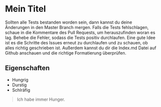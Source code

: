 # Mein Titel

Sollten alle Tests bestanden worden sein, dann kannst du deine Änderungen in den Master Branch mergen. Falls die Tests fehlschlagen, schaue in die Kommentare des Pull Requests, um herauszufinden woran es lag. Behebe die Fehler, sodass die Tests positiv durchlaufen. Eine gute Idee ist es die Schritte des Issues erneut zu durchlaufen und zu schauen, ob alles richtig geschrieben ist. Außerdem kannst du dir die Index.md Datei auf Github anschauen und die richtige Formatierung überprüfen. 

## Eigenschaften
* Hungrig
* Durstig
* Schlräfig

> Ich habe immer Hunger.
